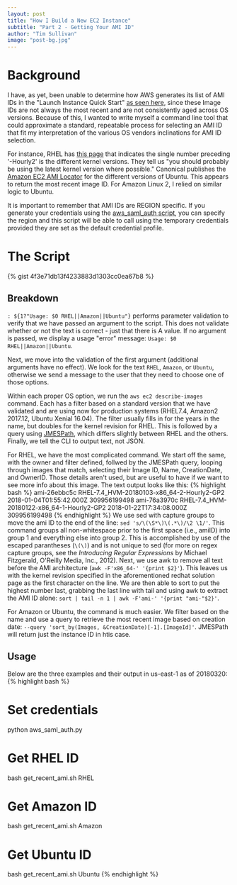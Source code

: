 ```yaml
---
layout: post
title: "How I Build a New EC2 Instance"
subtitle: "Part 2 - Getting Your AMI ID"
author: "Tim Sullivan"
image: "post-bg.jpg"
---
```


# Background

I have, as yet, been unable to determine how AWS generates its list of AMI IDs in the "Launch Instance Quick Start" [as seen here](https://console.aws.amazon.com/ec2/v2/home?region=us-east-1#LaunchInstanceWizard:), since these Image IDs are not always the most recent and are not consistently aged across OS versions. Because of this, I wanted to write myself a command line tool that could approximate a standard, repeatable process for selecting an AMI ID that fit my interpretation of the various OS vendors inclinations for AMI ID selection.

For instance, RHEL has [this page](https://access.redhat.com/solutions/15356) that indicates the single number preceding '-Hourly2' is the different kernel versions. They tell us "you should probably be using the latest kernel version where possible." Canonical publishes the [Amazon EC2 AMI Locator](https://cloud-images.ubuntu.com/locator/ec2/) for the different versions of Ubuntu. This appears to return the most recent image ID. For Amazon Linux 2, I relied on similar logic to Ubuntu.

It is important to remember that AMI IDs are REGION specific. If you generate your credentials using the [aws_saml_auth script](https://github.com/tjsullivan1/aws_saml_auth), you can specify the region and this script will be able to call using the temporary credentials provided they are set as the default credential profile.

# The Script

{% gist 4f3e71db13f4233883d1303cc0ea67b8 %}

## Breakdown

`: ${1?"Usage: $0 RHEL||Amazon||Ubuntu"}` performs parameter validation to verify that we have passed an argument to the script. This does not validate whether or not the text is correct - just that there is A value. If no argument is passed, we display a usage "error" message: `Usage: $0 RHEL||Amazon||Ubuntu`.

Next, we move into the validation of the first argument (additional arguments have no effect). We look for the text `RHEL`, `Amazon`, or `Ubuntu`, otherwise we send a message to the user that they need to choose one of those options.

Within each proper OS option, we run the `aws ec2 describe-images` command. Each has a filter based on a standard version that we have validated and are using now for production systems (RHEL7.4, Amazon2 2017.12, Ubuntu Xenial 16.04). The filter usually fills in for the years in the name, but doubles for the kernel revision for RHEL. This is followed by a query using [JMESPath](http://jmespath.org/), which differs slightly between RHEL and the others. Finally, we tell the CLI to output text, not JSON.

For RHEL, we have the most complicated command. We start off the same, with the owner and filter defined, follwed by the JMESPath query, looping through images that match, selecting their Image ID, Name, CreationDate, and OwnerID. Those details aren't used, but are useful to have if we want to see more info about this image. The text output looks like this:
{% highlight bash %}
ami-26ebbc5c    RHEL-7.4_HVM-20180103-x86_64-2-Hourly2-GP2      2018-01-04T01:55:42.000Z        309956199498
ami-76a3970c    RHEL-7.4_HVM-20180122-x86_64-1-Hourly2-GP2      2018-01-22T17:34:08.000Z        309956199498
{% endhighlight %}
We use sed with capture groups to move the ami ID to the end of the line: `sed 's/\(\S*\)\(.*\)/\2 \1/'`. This command groups all non-whitespace prior to the first space (i.e., amiID) into group 1 and everything else into group 2. This is accomplished by use of the escaped parantheses (`\(\)`) and is not unique to sed (for more on regex capture groups, see the *Introducing Regular Expressions* by Michael Fitzgerald, O'Reilly Media, Inc., 2012). Next, we use awk to remove all text before the AMI architecture (`awk -F'x86_64-' '{print $2}'`). This leaves us with the kernel revision specified in the aforementioned redhat solution page as the first character on the line. We are then able to sort to put the highest number last, grabbing the last line with tail and using awk to extract the AMI ID alone: `sort | tail -n 1 | awk -F'ami-' '{print "ami-"$2}'`.

For Amazon or Ubuntu, the command is much easier. We filter based on the name and use a query to retrieve the most recent image based on creation date: `--query 'sort_by(Images, &CreationDate)[-1].[ImageId]'`. JMESPath will return just the instance ID in htis case.

## Usage

Below are the three examples and their output in us-east-1 as of 20180320:
{% highlight bash %}
# Set credentials
python aws_saml_auth.py

# Get RHEL ID
bash get_recent_ami.sh RHEL

# Get Amazon ID
bash get_recent_ami.sh Amazon

# Get Ubuntu ID
bash get_recent_ami.sh Ubuntu
{% endhighlight %}
